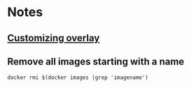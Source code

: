 # Notes

## [Customizing overlay](http://hapifhir.io/doc_server_tester.html#Adding_the_Overlay)

## Remove all images starting with a name

```
docker rmi $(docker images |grep 'imagename')

```